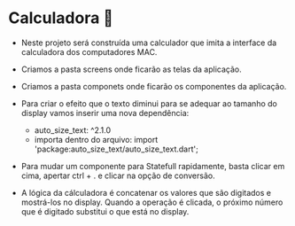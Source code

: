 # Calculadora 📱

* Neste projeto será construída uma calculador que imita a interface da calculadora dos computadores MAC.
* Criamos a pasta screens onde ficarão as telas da aplicação.
* Criamos a pasta componets onde ficarão os componentes da aplicação.

* Para criar o efeito que o texto diminui para se adequar ao tamanho do display vamos inserir uma nova dependência:
    * auto_size_text: ^2.1.0
    * importa dentro do arquivo: import 'package:auto_size_text/auto_size_text.dart';

* Para mudar um componente para Statefull rapidamente, basta clicar em cima, apertar ctrl + . e clicar na opção de conversão.

* A lógica da cálculadora é concatenar os valores que são digitados e mostrá-los no display. Quando a operação é clicada, o próximo número que é digitado substitui o que está no display.